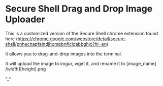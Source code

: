 Secure Shell Drag and Drop Image Uploader
=========================================

This is a customized version of the Secure Shell chrome extension found here (https://chrome.google.com/webstore/detail/secure-shell/pnhechapfaindjhompbnflcldabbghjo?hl=en)

It allows you to drag-and-drop images into the terminal.

It will upload the image to imgur, wget it, and rename it to [image_name]_[width]_[height].png

^_^
